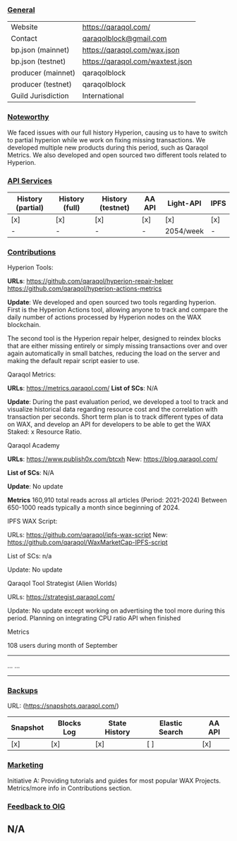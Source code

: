 ### <ins>General</ins>

|  |  |
| --- | --- |
| Website | https://qaraqol.com/ |
| Contact | qaraqolblock@gmail.com |
| bp.json (mainnet) | https://qaraqol.com/wax.json |
| bp.json (testnet) | https://qaraqol.com/waxtest.json |
| producer (mainnet) | qaraqolblock |
| producer (testnet) | qaraqolblock |
| Guild Jurisdiction | International |

### <ins>Noteworthy</ins>
We faced issues with our full history Hyperion, causing us to have to switch to partial hyperion while we work on fixing missing transactions. We developed multiple new products during this period, such as Qaraqol Metrics. We also developed and open sourced two different tools related to Hyperion.

### <ins>API Services</ins>

| History (partial) | History (full) | History (testnet) | AA API | Light-API  | IPFS |
|--------|--------|--------|--------|--------|--------|
| [x] | [x] | [x] | [x] | [x] | [x] |  [x] |
| - | - | - | - | 2054/week | - |


### <ins>Contributions</ins>

Hyperion Tools:

**URLs**: 
https://github.com/qaraqol/hyperion-repair-helper
https://github.com/qaraqol/hyperion-actions-metrics

**Update**: We developed and open sourced two tools regarding hyperion. First is the Hyperion Actions tool, allowing anyone to track and compare the daily number of actions processed by Hyperion nodes on the WAX blockchain. 

The second tool is the Hyperion repair helper, designed to reindex blocks that are either missing entirely or simply missing transactions over and over again automatically in small batches, reducing the load on the server and making the default repair script easier to use.

Qaraqol Metrics:

**URLs**:
https://metrics.qaraqol.com/
**List of SCs**:  N/A

**Update**: During the past evaluation period, we developed a tool to track and visualize historical data regarding resource cost and the correlation with transaction per seconds. Short term plan is to track different types of data on WAX, and develop an API for developers to be able to get the WAX Staked: x Resource Ratio. 

Qaraqol Academy

**URLs**: https://www.publish0x.com/btcxh
New: https://blog.qaraqol.com/

**List of SCs**: N/A  

**Update**: 
No update

**Metrics**
160,910 total reads across all articles (Period: 2021-2024)
Between 650-1000 reads typically a month since beginning of 2024. 

IPFS WAX Script:

URLs: https://github.com/qaraqol/ipfs-wax-script
New: https://github.com/qaraqol/WaxMarketCap-IPFS-script


List of SCs: n/a 

Update: No update

Qaraqol Tool Strategist (Alien Worlds)

URLs: https://strategist.qaraqol.com/


Update: No update except working on advertising the tool more during this period. Planning on integrating CPU ratio API when finished

Metrics

108 users during month of September

---

...
...

---
### <ins>Backups </ins> 
URL: (https://snapshots.qaraqol.com/)

| Snapshot | Blocks Log | State History | Elastic Search | AA API |
|--------|--------|--------|--------|--------|
| [x] | [x] | [x] | [ ] | [x] |

### <ins>Marketing</ins>

Initiative A: Providing tutorials and guides for most popular WAX Projects. Metrics/more info in Contributions section.


### <ins>Feedback to OIG</ins>
N/A
----

